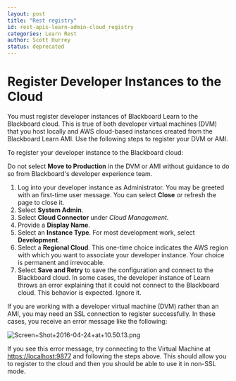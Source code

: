 ```yaml
---
layout: post
title: "Rest registry"
id: rest-apis-learn-admin-cloud_registry
categories: Learn Rest
author: Scott Hurrey
status: deprecated
---
```


# Register Developer Instances to the Cloud

You must register developer instances of Blackboard Learn to the Blackboard
cloud. This is true of both developer virtual machines (DVM) that you host
locally and AWS cloud-based instances created from the Blackboard Learn AMI.
Use the following steps to register your DVM or AMI.

To register your developer instance to the Blackboard cloud:

Do not select **Move to Production** in the DVM or AMI without guidance to do
so from Blackboard's developer experience team.

1. Log into your developer instance as Administrator. You may be greeted with an first-time user message. You can select **Close** or refresh the page to close it.
2. Select **System Admin**.
3. Select **Cloud Connector** under _Cloud Management_.
4. Provide a **Display Name**.
5. Select an **Instance Type**. For most development work, select **Development**.
6. Select a **Regional Cloud**. This one-time choice indicates the AWS region with which you want to associate your developer instance. Your choice is permanent and irrevocable.
7. Select **Save and Retry** to save the configuration and connect to the Blackboard cloud. In some cases, the developer instance of Learn throws an error explaining that it could not connect to the Blackboard cloud. This behavior is expected. Ignore it.

If you are working with a developer virtual machine (DVM) rather than an AMI,
you may need an SSL connection to register successfully. In these cases, you
receive an error message like the following:

![Screen+Shot+2016-04-24+at+10.50.13.png](/assets/img/cloud-registry-1.png)

If you see this error message, try connecting to the Virtual Machine at
[https://localhost:9877](https://localhost:9877/) and following the steps
above. This should allow you to register to the cloud and then you should be
able to use it in non-SSL mode.
